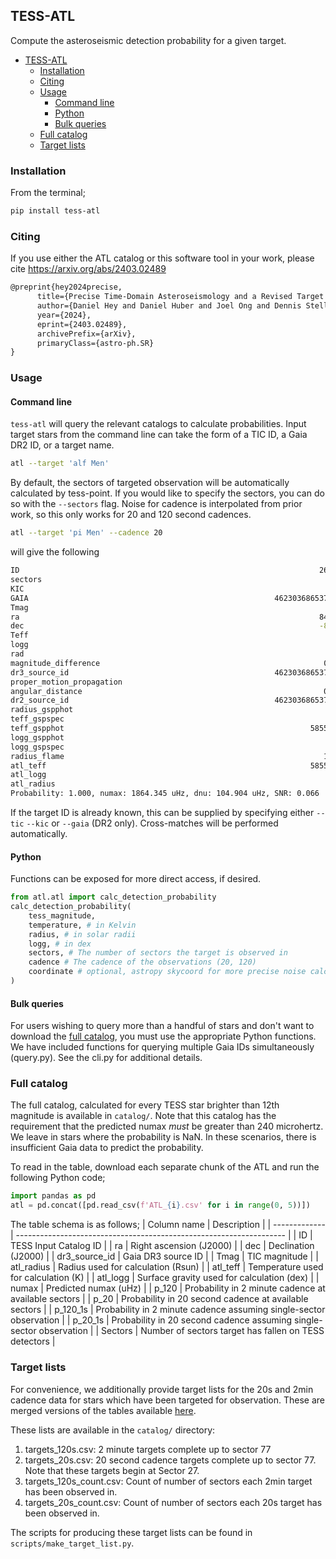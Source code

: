 ## TESS-ATL

Compute the asteroseismic detection probability for a given target.

- [TESS-ATL](#tess-atl)
  - [Installation](#installation)
  - [Citing](#citing)
  - [Usage](#usage)
    - [Command line](#command-line)
    - [Python](#python)
    - [Bulk queries](#bulk-queries)
  - [Full catalog](#full-catalog)
  - [Target lists](#target-lists)

### Installation

From the terminal;
```bash
pip install tess-atl
```


### Citing

If you use either the ATL catalog or this software tool in your work, please cite https://arxiv.org/abs/2403.02489
```tex
@preprint{hey2024precise,
      title={Precise Time-Domain Asteroseismology and a Revised Target List for TESS Solar-Like Oscillators}, 
      author={Daniel Hey and Daniel Huber and Joel Ong and Dennis Stello and Daniel Foreman-Mackey},
      year={2024},
      eprint={2403.02489},
      archivePrefix={arXiv},
      primaryClass={astro-ph.SR}
}
```
### Usage

#### Command line

`tess-atl` will query the relevant catalogs to calculate probabilities. Input target stars from the command line can take the form of a TIC ID, a Gaia DR2 ID, or a target name.

```bash
atl --target 'alf Men' 
```

By default, the sectors of targeted observation will be automatically calculated by tess-point. If you would like to specify the sectors, you can do so with the `--sectors` flag. Noise for cadence is interpolated from prior work, so this only works for 20 and 120 second cadences.

```bash
atl --target 'pi Men' --cadence 20
```
will give the following
```bash
ID                                                                   261136679
sectors                                                                     19
KIC                                                                       <NA>
GAIA                                                       4623036865373793408
Tmag                                                                    5.1054
ra                                                                   84.291188
dec                                                                  -80.46912
Teff                                                                    5992.1
logg                                                                    4.3589
rad                                                                    1.14889
magnitude_difference                                                  0.020912
dr3_source_id                                              4623036865373793408
proper_motion_propagation                                                 True
angular_distance                                                      0.122789
dr2_source_id                                              4623036865373793408
radius_gspphot                                                          1.2031
teff_gspspec                                                            6014.0
teff_gspphot                                                       5855.533203
logg_gspphot                                                            4.2235
logg_gspspec                                                              4.22
radius_flame                                                          1.204053
atl_teff                                                           5855.533203
atl_logg                                                                4.2235
atl_radius                                                              1.2031
Probability: 1.000, numax: 1864.345 uHz, dnu: 104.904 uHz, SNR: 0.066
```

If the target ID is already known, this can be supplied by specifying either `--tic` `--kic` or `--gaia` (DR2 only). Cross-matches will be performed automatically.

#### Python

Functions can be exposed for more direct access, if desired.

```python
from atl.atl import calc_detection_probability
calc_detection_probability(
    tess_magnitude,
    temperature, # in Kelvin
    radius, # in solar radii
    logg, # in dex
    sectors, # The number of sectors the target is observed in
    cadence # The cadence of the observations (20, 120)
    coordinate # optional, astropy skycoord for more precise noise calculation
)
```

#### Bulk queries

For users wishing to query more than a handful of stars and don't want to download the [full catalog](#full-catalog), you must use the appropriate Python functions. We have included functions for querying multiple Gaia IDs simultaneously (query.py). See the cli.py for additional details.

### Full catalog

The full catalog, calculated for every TESS star brighter than 12th magnitude is available in `catalog/`. Note that this catalog has the requirement that the predicted numax _must_ be greater than 240 microhertz. We leave in stars where the probability is NaN. In these scenarios, there is insufficient Gaia data to predict the probability.

To read in the table, download each separate chunk of the ATL and run the following Python code;
```python
import pandas as pd
atl = pd.concat([pd.read_csv(f'ATL_{i}.csv' for i in range(0, 5))])
```

The table schema is as follows;
| Column name   | Description                                                         |
| ------------- | ------------------------------------------------------------------- |
| ID            | TESS Input Catalog ID                                               |
| ra            | Right ascension (J2000)                                             |
| dec           | Declination (J2000)                                                 |
| dr3_source_id | Gaia DR3 source ID                                                  |
| Tmag          | TIC magnitude                                                       |
| atl_radius    | Radius used for calculation (Rsun)                                  |
| atl_teff      | Temperature used for calculation (K)                                |
| atl_logg      | Surface gravity used for calculation (dex)                          |
| numax         | Predicted numax (uHz)                                               |
| p_120         | Probability in 2 minute cadence at available sectors                |
| p_20          | Probability in 20 second cadence at available sectors               |
| p_120_1s      | Probability in 2 minute cadence assuming single-sector observation  |
| p_20_1s       | Probability in 20 second cadence assuming single-sector observation |
| Sectors       | Number of sectors target has fallen on TESS detectors               |

### Target lists

For convenience, we additionally provide target lists for the 20s and 2min cadence data for stars which have been targeted for observation. These are merged versions of the tables available [here](https://tess.mit.edu/public/target_lists/target_lists.html). 

These lists are available in the `catalog/` directory:

1. targets_120s.csv: 2 minute targets complete up to sector 77
2. targets_20s.csv: 20 second cadence targets complete up to sector 77. Note that these targets begin at Sector 27.
3. targets_120s_count.csv: Count of number of sectors each 2min target has been observed in.
4. targets_20s_count.csv: Count of number of sectors each 20s target has been observed in.

The scripts for producing these target lists can be found in `scripts/make_target_list.py`.